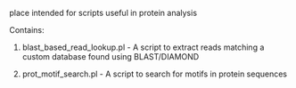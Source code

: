 place intended for scripts useful in protein analysis


Contains:
1) blast_based_read_lookup.pl - A script to extract reads matching a custom database found using BLAST/DIAMOND


2) prot_motif_search.pl - A script to search for motifs in protein sequences
